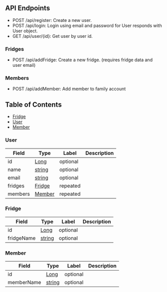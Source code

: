 ## API Endpoints

- POST /api/register: Create a new user.
- POST /api/login: Login using email and password for User responds with User object.
- GET /api/user/{id}: Get user by user id.
  
### Fridges

- POST /api/addFridge: Create a new fridge. (requires fridge data and user email)

### Members

- POST /api/addMember: Add member to family account

## Table of Contents

- [Fridge](#Fridge)
- [User](#User)
- [Member](#Member)

  
### User
| Field | Type | Label | Description |
| ----- | ---- | ----- | ----------- |
|  id  | [Long](#string) | optional |  |
|  name  | [string](#string) | optional |  |
|  email  | [string](#string) | optional |  |
|  fridges  | [Fridge](#Fridge) | repeated |  |
|  members  | [Member](#Fridge) | repeated |  |


### Fridge
| Field | Type | Label | Description |
| ----- | ---- | ----- | ----------- |
|  id  | [Long](#string) | optional |  |
|  fridgeName  | [string](#string) | optional |  |



### Member
| Field | Type | Label | Description |
| ----- | ---- | ----- | ----------- |
|  id  | [Long](#string) | optional |  |
|  memberName  | [string](#string) | optional |  |
